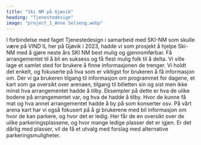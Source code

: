 ```yaml
---
title: "Ski NM på Gjøvik"
heading: "Tjenestedesign"
image: "project_1_Anne Selseng.webp"
---
```


I forbindelse med faget Tjenestedesign i samarbeid med SKI-NM som skulle være på VIND IL her på Gjøvik i 2023, hadde vi som prosjekt å hjelpe Ski-NM med å gjøre neste års SKI NM best mulig og gjennomførbar. Få arrangementet til å bli en suksess og få flest mulig folk til å delta. Vi ville lage et samlet sted for brukere å finne informasjonen de trenger. Vi holdt det enkelt, og fokuserte på hva som er viktigst for brukeren å få informasjon om. Der vi ga brukeren tilgang til informasjon om programmet for dagene, et kart som ga oversikt over arenaen, tilgang til billetten sin og sist men ikke minst hva arrangementet hadde å tilby. Eksempler på dette er hva de ulike bodene på arrangementet var, og hva de hadde å tilby. Hvor de kunne få mat og hva annet arrangementet hadde å by på som konserter osv. På vårt arena kart har vi også fokusert på å gi brukerene med bil informasjon om hvor de kan parkere, og hvor det er ledig. Her får de en oversikt over de ulike parkeringsplassene, og hvor mange ledige plasser det er igjen. Er det dårlig med plasser, vil de få et utvalg med forslag med alternative parkeringsmuligheter.

